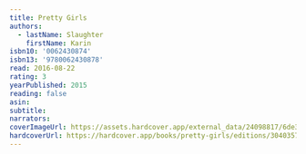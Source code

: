 ```yaml
---
title: Pretty Girls
authors:
  - lastName: Slaughter
    firstName: Karin
isbn10: '0062430874'
isbn13: '9780062430878'
read: 2016-08-22
rating: 3
yearPublished: 2015
reading: false
asin:
subtitle:
narrators:
coverImageUrl: https://assets.hardcover.app/external_data/24098817/6de37886864b89c8df2fcabd605cbf0e748fd36e.jpeg
hardcoverUrl: https://hardcover.app/books/pretty-girls/editions/30403575
---
```

